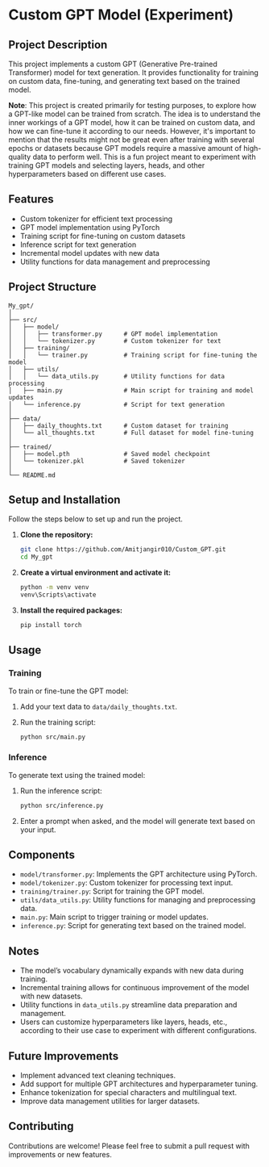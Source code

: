 # Custom GPT Model (Experiment)

## Project Description

This project implements a custom GPT (Generative Pre-trained Transformer) model for text generation. It provides functionality for training on custom data, fine-tuning, and generating text based on the trained model.

**Note**: This project is created primarily for testing purposes, to explore how a GPT-like model can be trained from scratch. The idea is to understand the inner workings of a GPT model, how it can be trained on custom data, and how we can fine-tune it according to our needs. However, it's important to mention that the results might not be great even after training with several epochs or datasets because GPT models require a massive amount of high-quality data to perform well. This is a fun project meant to experiment with training GPT models and selecting layers, heads, and other hyperparameters based on different use cases.

## Features

- Custom tokenizer for efficient text processing
- GPT model implementation using PyTorch
- Training script for fine-tuning on custom datasets
- Inference script for text generation
- Incremental model updates with new data
- Utility functions for data management and preprocessing

## Project Structure

```
My_gpt/
│
├── src/
│   ├── model/
│   │   ├── transformer.py      # GPT model implementation
│   │   └── tokenizer.py        # Custom tokenizer for text
│   ├── training/
│   │   └── trainer.py          # Training script for fine-tuning the model
│   ├── utils/
│   │   └── data_utils.py       # Utility functions for data processing
│   ├── main.py                 # Main script for training and model updates
│   └── inference.py            # Script for text generation
│
├── data/
│   ├── daily_thoughts.txt      # Custom dataset for training
│   └── all_thoughts.txt        # Full dataset for model fine-tuning
│
├── trained/
│   ├── model.pth               # Saved model checkpoint
│   └── tokenizer.pkl           # Saved tokenizer
│
└── README.md
```

## Setup and Installation

Follow the steps below to set up and run the project.

1. **Clone the repository:**

   ```bash
   git clone https://github.com/Amitjangir010/Custom_GPT.git
   cd My_gpt
   ```

2. **Create a virtual environment and activate it:**

   ```bash
   python -m venv venv
   venv\Scripts\activate
   ```

3. **Install the required packages:**

   ```bash
   pip install torch
   ```

## Usage

### Training

To train or fine-tune the GPT model:

1. Add your text data to `data/daily_thoughts.txt`.
2. Run the training script:

   ```bash
   python src/main.py
   ```

### Inference

To generate text using the trained model:

1. Run the inference script:

   ```bash
   python src/inference.py
   ```

2. Enter a prompt when asked, and the model will generate text based on your input.

## Components

- `model/transformer.py`: Implements the GPT architecture using PyTorch.
- `model/tokenizer.py`: Custom tokenizer for processing text input.
- `training/trainer.py`: Script for training the GPT model.
- `utils/data_utils.py`: Utility functions for managing and preprocessing data.
- `main.py`: Main script to trigger training or model updates.
- `inference.py`: Script for generating text based on the trained model.

## Notes

- The model’s vocabulary dynamically expands with new data during training.
- Incremental training allows for continuous improvement of the model with new datasets.
- Utility functions in `data_utils.py` streamline data preparation and management.
- Users can customize hyperparameters like layers, heads, etc., according to their use case to experiment with different configurations.

## Future Improvements

- Implement advanced text cleaning techniques.
- Add support for multiple GPT architectures and hyperparameter tuning.
- Enhance tokenization for special characters and multilingual text.
- Improve data management utilities for larger datasets.

## Contributing

Contributions are welcome! Please feel free to submit a pull request with improvements or new features.
